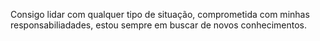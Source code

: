 Consigo lidar com qualquer tipo de situação, comprometida com minhas responsabiliadades, estou sempre em buscar de novos conhecimentos.
